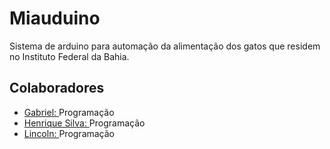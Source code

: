 # Miauduino
Sistema de arduino para automação da alimentação dos gatos que residem no Instituto Federal da Bahia.

## Colaboradores
- <a href="https://github.com/gacav-lab">Gabriel: </a>Programação
- <a href="#">Henrique Silva: </a>Programação
- <a href="#">Lincoln: </a>Programação
